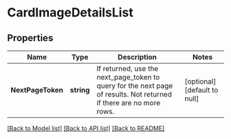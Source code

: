 # CardImageDetailsList

## Properties
Name | Type | Description | Notes
------------ | ------------- | ------------- | -------------
**NextPageToken** | **string** | If returned, use the next_page_token to query for the next page of results. Not returned if there are no more rows. | [optional] [default to null]

[[Back to Model list]](../README.md#documentation-for-models) [[Back to API list]](../README.md#documentation-for-api-endpoints) [[Back to README]](../README.md)

